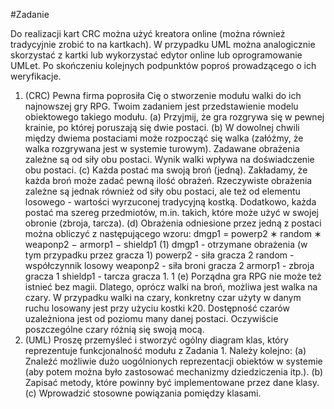 #Zadanie

Do realizacji kart CRC można użyć kreatora online (można również tradycyjnie zrobić to
na kartkach). W przypadku UML można analogicznie skorzystać z kartki lub wykorzystać
edytor online lub oprogramowanie UMLet.
Po skończeniu kolejnych podpunktów poproś prowadzącego o ich weryfikacje.
1. (CRC) Pewna firma poprosiła Cię o stworzenie modułu walki do ich najnowszej gry
RPG. Twoim zadaniem jest przedstawienie modelu obiektowego takiego modułu.
(a) Przyjmij, że gra rozgrywa się w pewnej krainie, po której poruszają się dwie
postaci.
(b) W dowolnej chwili między dwiema postaciami może rozpocząć się walka (załóżmy,
że walka rozgrywana jest w systemie turowym). Zadawane obrażenia zależne są
od siły obu postaci. Wynik walki wpływa na doświadczenie obu postaci.
(c) Każda postać ma swoją broń (jedną). Zakładamy, że każda broń może zadać
pewną ilość obrażeń. Rzeczywiste obrażenia zależne są jednak również od siły obu
postaci, ale też od elementu losowego - wartości wyrzuconej tradycyjną kostką.
Dodatkowo, każda postać ma szereg przedmiotów, m.in. takich, które może użyć
w swojej obronie (zbroja, tarcza).
(d) Obrażenia odniesione przez jedną z postaci można obliczyć z następującego wzoru:
dmgp1 = powerp2 ∗ random ∗ weaponp2 − armorp1 − shieldp1 (1)
dmgp1 - otrzymane obrażenia (w tym przypadku przez gracza 1)
powerp2 - siła gracza 2
random - współczynnik losowy
weaponp2 - siła broni gracza 2
armorp1 - zbroja gracza 1
shieldp1 - tarcza gracza 1.
1
(e) Porządna gra RPG nie może też istnieć bez magii. Dlatego, oprócz walki na
broń, możliwa jest walka na czary. W przypadku walki na czary, konkretny czar
użyty w danym ruchu losowany jest przy użyciu kostki k20. Dostępność czarów
uzależniona jest od poziomu many danej postaci. Oczywiście poszczególne czary
różnią się swoją mocą.
2. (UML) Proszę przemyśleć i stworzyć ogólny diagram klas, który reprezentuje funkcjonalność modułu z Zadania 1.
Należy kolejno:
(a) Znaleźć możliwie dużo uogólnionych reprezentacji obiektów w systemie (aby potem można było zastosować mechanizmy dziedziczenia itp.).
(b) Zapisać metody, które powinny być implementowane przez dane klasy.
(c) Wprowadzić stosowne powiązania pomiędzy klasami.
